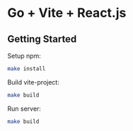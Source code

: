 # Go + Vite + React.js

## Getting Started

Setup npm:

```sh
make install
```

Build vite-project:

```sh
make build
```

Run server:

```sh
make build
```
